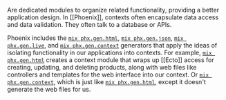 Are dedicated modules to organize related functionality, providing a better application design. In [[Phoenix]], contexts often encapsulate data access and data validation. They often talk to a database or APIs.

Phoenix includes the [`mix phx.gen.html`](https://hexdocs.pm/phoenix/Mix.Tasks.Phx.Gen.Html.html), [`mix phx.gen.json`](https://hexdocs.pm/phoenix/Mix.Tasks.Phx.Gen.Json.html), [`mix phx.gen.live`](https://hexdocs.pm/phoenix/Mix.Tasks.Phx.Gen.Live.html), and [`mix phx.gen.context`](https://hexdocs.pm/phoenix/Mix.Tasks.Phx.Gen.Context.html) generators that apply the ideas of isolating functionality in our applications into contexts. 
For example, [`mix phx.gen.html`](https://hexdocs.pm/phoenix/Mix.Tasks.Phx.Gen.Html.html) creates a context module that wraps up [[Ecto]] access for creating, updating, and deleting products, along with web files like controllers and templates for the web interface into our context. Or [`mix phx.gen.context`](https://hexdocs.pm/phoenix/Mix.Tasks.Phx.Gen.Context.html), which is just like [`mix phx.gen.html`](https://hexdocs.pm/phoenix/Mix.Tasks.Phx.Gen.Html.html), except it doesn't generate the web files for us.